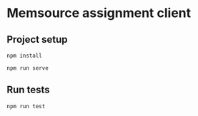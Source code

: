 # Memsource assignment client

## Project setup
```
npm install
```
```
npm run serve
```
## Run tests
```
npm run test
```
